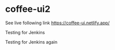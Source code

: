 # coffee-ui2

See live following link https://coffee-ui.netlify.app/



Testing for Jenkins 

Testing for Jenkins again
